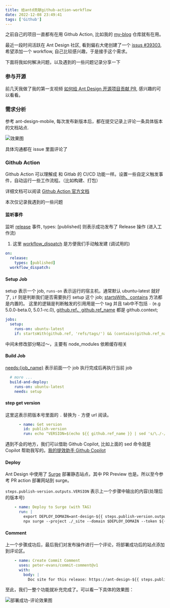 ```yaml
---
title: 给antd贡献github-action-workflow
date: 2022-12-08 23:49:41
tags: ['Github']
---
```


之前自己的项目一直都有在用 Github Action, 比如我的 [my-blog](https://github.com/Wxh16144/wxh16144.github.io/actions) 仓库就有在用。

最近一段时间活跃在 Ant Design 社区, 看到偏右大佬创建了一个 [issus #39303](https://github.com/ant-design/ant-design/issues/39303), 希望添加一个 workflow, 自己比较感兴趣，于是接手这个需求。

下面将我如何解决问题，以及遇到的一些问题记录分享一下

<!-- more -->

### 参与开源

前几天我做了我的第一支视频 [如何给 Ant Design 开源项目贡献 PR](https://www.bilibili.com/video/BV138411j7TK), 感兴趣的可以看看。

### 需求分析

参考 ant-design-mobile, 每次发布新版本后，都在提交记录上评论一条具体版本的文档站点.

![效果图](https://s2.loli.net/2022/12/09/aIv9CH2DUd13Efr.png)

具体沟通都在 issue 里面评论了

### Github Action

Github Action 可以理解成 和 Gitlab 的 CI/CD 功能一样。设置一些自定义触发事件，自动运行一些工作流程。（比如构建、打包）

详细文档可以阅读 [Github Action 官方文档](https://docs.github.com/en/actions)

本次仅记录我遇到的一些问题

#### 监听事件

监听 [release](https://docs.github.com/en/actions/using-workflows/events-that-trigger-workflows#release) 事件, types: [published] 则表示成功发布了 Release 操作 (进入工作流)
  1. 这里 [workflow_dispatch](https://docs.github.com/en/actions/using-workflows/events-that-trigger-workflows#workflow_dispatch) 是方便我们手动触发建 (调试用的)

```yml
on:
  release:
    types: [published]
  workflow_dispatch: 
``` 

#### Setup Job

setup 表示一个 job, `runs-on` 表示运行的宿主机，通常默认 ubuntu-latest 就好了, `if` 则是判断我们是否需要执行 setup 这个 job; [startsWith、contains](https://docs.github.com/en/actions/learn-github-actions/expressions#functions) 方法都是内置的。 这里的逻辑是判断触发的引用用是一个 tag 并且 tab中不包括 `-` (e.g 5.0.0-beta.0, 5.0.1-rc.0), [github.ref、github.ref_name](https://docs.github.com/en/actions/learn-github-actions/contexts#github-context) 都是 github.context;

```yml
jobs:
  setup:
    runs-on: ubuntu-latest
    if: startsWith(github.ref, 'refs/tags/') && (contains(github.ref_name, '-') == false)
```

中间未修改部分略过～，主要有 node_modules 依赖缓存相关

#### Build Job

[needs:{job_name}](https://docs.github.com/en/actions/using-workflows/workflow-syntax-for-github-actions#jobsjob_idneeds) 表示前面一个 job 执行完成后再执行当前 job

```yml
  # more ...
  build-and-deploy:
    runs-on: ubuntu-latest
    needs: setup
```

#### step get version

这里这表示把版本号里面的 `.` 替换为 `-` 方便 url 阅读。

```yml
      - name: Get version
        id: publish-version
        run: echo "VERSION=$(echo ${{ github.ref_name }} | sed 's/\./-/g')" >> $GITHUB_OUTPUT
```

遇到不会的地方，我们可以借助 Github Copilot, 比如上面的 sed 命令就是 Copilot 帮助我写的。[我的提效助手 Github Copilot](https://bilibili.com/video/BV1LW4y1M7FJ)

#### Deploy

Ant Design 中使用了 [Surge](https://surge.sh/) 部署静态站点，其中 PR Preview 也是。所以至今参考 PR action 部署网站到 surge。

`steps.publish-version.outputs.VERSION` 表示上一个步骤中输出的内容(处理后的版本号)

```yml
    - name: Deploy to Surge (with TAG)
      run: |
        export DEPLOY_DOMAIN=ant-design-${{ steps.publish-version.outputs.VERSION }}.surge.sh
        npx surge --project ./_site --domain $DEPLOY_DOMAIN --token ${{ secrets.SURGE_TOKEN }}
```

#### Comment

上一个步骤成功后，最后我们对发布操作进行一个评论，将部署成功后的站点添加到评论区。

```yml
    - name: Create Commit Comment
      uses: peter-evans/commit-comment@v1
      with:
        body: |
          Doc site for this release: https://ant-design-${{ steps.publish-version.outputs.VERSION }}.surge.sh
```

至此，我们一整个功能就补充完成了。可以看一下具体的效果图：

![部署成功-评论效果图](https://s2.loli.net/2023/02/26/GOCimcSP7hjk9zp.png)
